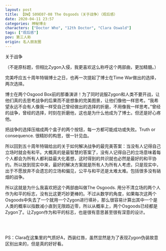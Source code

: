```yaml
---
layout: post
title: 【DW】S09E07-08 The Osgoods（关于战争）（观后感）
date: 2020-04-11 23:57
categories: 神秘博士
characters: ["Doctor Who", "12th Doctor", "Clara Oswald"]
tags: ["观后感"]
pov: 第三人称
origin: 名人朋友圈
---
```


关于战争

（不是原标题，但相比Zygon入侵，我更喜欢这么称呼这个两部曲，更加精髓。）

完美呼应五十周年特辑博士之日，也再一次提起了博士在Time War做出的选择，两次选择。

博士在两个Osgood Box前的那番演讲！为了同时说服Zygon和人类不要开战，让他们真的去思考战争的后果而不是想象的完美图景，让他们像他一样思考。“我希望永远不会有人像我一样受自己曾经做出的选择的折磨，不用像我一样思考。”曾经的战争，曾经的选择，时刻在折磨他，这也是为什么他成为了博士。但还是好心疼他。

把战争的选择压缩成两个盒子的两个按钮，每一方都可能成功或失败。Truth or consequence. 很精妙的构思，很一针见血。

所以回到五十周年特辑给出的关于如何解决战争的最完美答案：当没有人记得自己立场时就会有和平。大概真的是最智慧的答案了，没有人记得自己的立场意味着每个人都会为所有人都利益最大化着想，这时得到的共识就也必然是最好的和平协约。所以放到现实中来，最好的解决方案就是所有人为所有人考虑，只是现实中，出于不愿放弃不会遗忘的立场和偏见，公平与和平还是太难太难。包括很多没有硝烟的战争。

所以这就是为什么我喜欢把这个两部曲叫做The Osgoods. 用分不清立场的两个人作为和平的标志，没有比这更巧妙更棒的。不过从数学的角度，如果每次这两个Osgoods中失去了一个就用一个Zygon进行填补，那么很容易计算出其中一个是人类的概率以指数减小直到无限趋近零，所以从概率上，两个Osgoods已经都是Zygon了。让Zygon作为和平的标志，也是很有意思甚至很有深意的设计。

<br><br>

PS：Clara在这集里的气质好A，西装红唇，虽然显然是为了表现Zygon伪装故意区别出来的，但是真的好好看。
